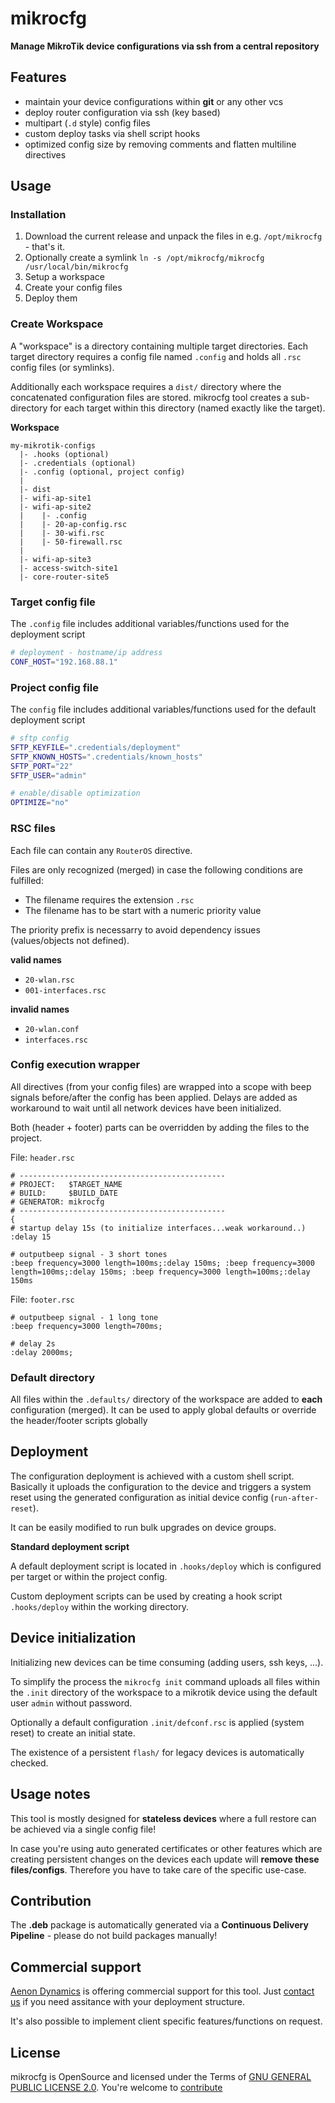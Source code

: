 mikrocfg
=============================

**Manage MikroTik device configurations via ssh from a central repository**

## Features ##

* maintain your device configurations within **git** or any other vcs
* deploy router configuration via ssh (key based)
* multipart (`.d` style) config files
* custom deploy tasks via shell script hooks
* optimized config size by removing comments and flatten multiline directives 

## Usage ##

### Installation ###

1. Download the current release and unpack the files in e.g. `/opt/mikrocfg` - that's it.
2. Optionally create a symlink `ln -s /opt/mikrocfg/mikrocfg /usr/local/bin/mikrocfg`
3. Setup a workspace
4. Create your config files
5. Deploy them

### Create Workspace ###

A "workspace" is a directory containing multiple target directories. 
Each target directory requires a config file named `.config` and holds all `.rsc` config files (or symlinks).

Additionally each workspace requires a `dist/` directory where the concatenated configuration files are stored. mikrocfg tool creates a sub-directory for each target within this directory (named exactly like the target).

**Workspace**

```raw
my-mikrotik-configs
  |- .hooks (optional)
  |- .credentials (optional)
  |- .config (optional, project config)
  |
  |- dist
  |- wifi-ap-site1
  |- wifi-ap-site2
  |    |- .config
  |    |- 20-ap-config.rsc
  |    |- 30-wifi.rsc
  |    |- 50-firewall.rsc
  |
  |- wifi-ap-site3
  |- access-switch-site1
  |- core-router-site5
```

### Target config file ###

The `.config` file includes additional variables/functions used for the deployment script

```bash
# deployment - hostname/ip address
CONF_HOST="192.168.88.1"
```

### Project config file ###

The `config` file includes additional variables/functions used for the default deployment script

```bash
# sftp config
SFTP_KEYFILE=".credentials/deployment"
SFTP_KNOWN_HOSTS=".credentials/known_hosts"
SFTP_PORT="22"
SFTP_USER="admin"

# enable/disable optimization
OPTIMIZE="no"
```

### RSC files ###

Each file can contain any `RouterOS` directive.

Files are only recognized (merged) in case the following conditions are fulfilled:

* The filename requires the extension `.rsc`
* The filename has to be start with a numeric priority value

The priority prefix is necessarry to avoid dependency issues (values/objects not defined).

**valid names**

* `20-wlan.rsc`
* `001-interfaces.rsc`

**invalid names**

* `20-wlan.conf`
* `interfaces.rsc`

### Config execution wrapper ###

All directives (from your config files) are wrapped into a scope with beep signals before/after the config has been applied. Delays are added as workaround to wait until all network devices have been initialized.

Both (header + footer) parts can be overridden by adding the files to the project.

File: `header.rsc`

```
# ----------------------------------------------
# PROJECT:   $TARGET_NAME
# BUILD:     $BUILD_DATE
# GENERATOR: mikrocfg
# ----------------------------------------------
{
# startup delay 15s (to initialize interfaces...weak workaround..)
:delay 15

# outputbeep signal - 3 short tones
:beep frequency=3000 length=100ms;:delay 150ms; :beep frequency=3000 length=100ms;:delay 150ms; :beep frequency=3000 length=100ms;:delay 150ms
```

File: `footer.rsc`

```
# outputbeep signal - 1 long tone
:beep frequency=3000 length=700ms;

# delay 2s
:delay 2000ms;
```

### Default directory ###

All files within the `.defaults/` directory of the workspace are added to **each** configuration (merged). It can be used to apply global defaults or override the header/footer scripts globally

## Deployment ##

The configuration deployment is achieved with a custom shell script. Basically it uploads the configuration to the device and triggers a system reset using the generated configuration as initial device config (`run-after-reset`).

It can be easily modified to run bulk upgrades on device groups.

**Standard deployment script**

A default deployment script is located in `.hooks/deploy` which is configured per target or within the project config.

Custom deployment scripts can be used by creating a hook script `.hooks/deploy` within the working directory.

## Device initialization ##

Initializing new devices can be time consuming (adding users, ssh keys, ...).

To simplify the process the `mikrocfg init` command uploads all files within the `.init` directory of the workspace to a mikrotik device using the default user `admin` without password.

Optionally a default configuration `.init/defconf.rsc` is applied (system reset) to create an initial state.

The existence of a persistent `flash/` for legacy devices is automatically checked.

## Usage notes ##

This tool is mostly designed for **stateless devices** where a full restore can be achieved via a single config file!

In case you're using auto generated certificates or other features which are creating persistent changes on the devices each update will **remove these files/configs**. Therefore you have to take care of the specific use-case.

## Contribution ##

The **.deb** package is automatically generated via a **Continuous Delivery Pipeline** - please do not build packages manually!

## Commercial support ##

[Aenon Dynamics](https://aenon-dynamics.com) is offering commercial support for this tool. Just [contact us](https://aenon-dynamics.com/kontakt.html) if you need assitance with your deployment structure.

It's also possible to implement client specific features/functions on request.

## License ##
mikrocfg is OpenSource and licensed under the Terms of [GNU GENERAL PUBLIC LICENSE 2.0](https://opensource.org/licenses/GPL-2.0). You're welcome to [contribute](docs/CONTRIBUTING.md)
